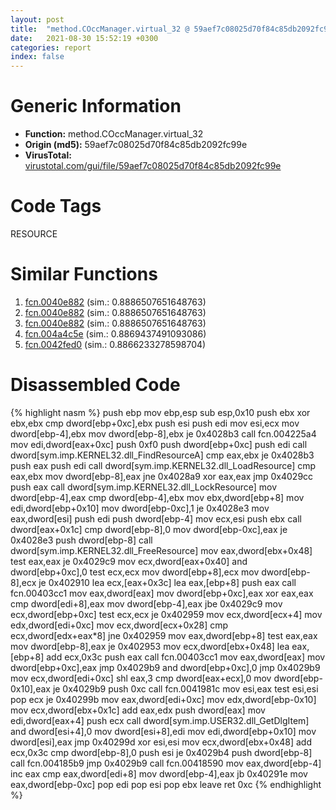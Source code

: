 ```yaml
---
layout: post
title:  "method.COccManager.virtual_32 @ 59aef7c08025d70f84c85db2092fc99e"
date:   2021-08-30 15:52:19 +0300
categories: report
index: false
---
```


# Generic Information
- **Function:** method.COccManager.virtual\_32
- **Origin (md5):** 59aef7c08025d70f84c85db2092fc99e
- **VirusTotal:** [virustotal.com/gui/file/59aef7c08025d70f84c85db2092fc99e][virustotal_ref]

# Code Tags
<span class="tag" id="RESOURCE">RESOURCE</span>


# Similar Functions

1. [fcn.0040e882][similar_1_ref] (sim.: 0.8886507651648763)
2. [fcn.0040e882][similar_2_ref] (sim.: 0.8886507651648763)
3. [fcn.0040e882][similar_3_ref] (sim.: 0.8886507651648763)
4. [fcn.004a4c5e][similar_4_ref] (sim.: 0.8869437491093086)
5. [fcn.0042fed0][similar_5_ref] (sim.: 0.8866233278598704)


# Disassembled Code

{% highlight nasm %}
push ebp
mov ebp,esp
sub esp,0x10
push ebx
xor ebx,ebx
cmp dword[ebp+0xc],ebx
push esi
push edi
mov esi,ecx
mov dword[ebp-4],ebx
mov dword[ebp-8],ebx
je 0x4028b3
call fcn.004225a4
mov edi,dword[eax+0xc]
push 0xf0
push dword[ebp+0xc]
push edi
call dword[sym.imp.KERNEL32.dll_FindResourceA]
cmp eax,ebx
je 0x4028b3
push eax
push edi
call dword[sym.imp.KERNEL32.dll_LoadResource]
cmp eax,ebx
mov dword[ebp-8],eax
jne 0x4028a9
xor eax,eax
jmp 0x4029cc
push eax
call dword[sym.imp.KERNEL32.dll_LockResource]
mov dword[ebp-4],eax
cmp dword[ebp-4],ebx
mov ebx,dword[ebp+8]
mov edi,dword[ebp+0x10]
mov dword[ebp-0xc],1
je 0x4028e3
mov eax,dword[esi]
push edi
push dword[ebp-4]
mov ecx,esi
push ebx
call dword[eax+0x1c]
cmp dword[ebp-8],0
mov dword[ebp-0xc],eax
je 0x4028e3
push dword[ebp-8]
call dword[sym.imp.KERNEL32.dll_FreeResource]
mov eax,dword[ebx+0x48]
test eax,eax
je 0x4029c9
mov ecx,dword[eax+0x40]
and dword[ebp+0xc],0
test ecx,ecx
mov dword[ebp+8],ecx
mov dword[ebp-8],ecx
je 0x402910
lea ecx,[eax+0x3c]
lea eax,[ebp+8]
push eax
call fcn.00403cc1
mov eax,dword[eax]
mov dword[ebp+0xc],eax
xor eax,eax
cmp dword[edi+8],eax
mov dword[ebp-4],eax
jbe 0x4029c9
mov ecx,dword[ebp+0xc]
test ecx,ecx
je 0x402959
mov ecx,dword[ecx+4]
mov edx,dword[edi+0xc]
mov ecx,dword[ecx+0x28]
cmp ecx,dword[edx+eax*8]
jne 0x402959
mov eax,dword[ebp+8]
test eax,eax
mov dword[ebp-8],eax
je 0x402953
mov ecx,dword[ebx+0x48]
lea eax,[ebp+8]
add ecx,0x3c
push eax
call fcn.00403cc1
mov eax,dword[eax]
mov dword[ebp+0xc],eax
jmp 0x4029b9
and dword[ebp+0xc],0
jmp 0x4029b9
mov ecx,dword[edi+0xc]
shl eax,3
cmp dword[eax+ecx],0
mov dword[ebp-0x10],eax
je 0x4029b9
push 0xc
call fcn.0041981c
mov esi,eax
test esi,esi
pop ecx
je 0x40299b
mov eax,dword[edi+0xc]
mov edx,dword[ebp-0x10]
mov ecx,dword[ebx+0x1c]
add eax,edx
push dword[eax]
mov edi,dword[eax+4]
push ecx
call dword[sym.imp.USER32.dll_GetDlgItem]
and dword[esi+4],0
mov dword[esi+8],edi
mov edi,dword[ebp+0x10]
mov dword[esi],eax
jmp 0x40299d
xor esi,esi
mov ecx,dword[ebx+0x48]
add ecx,0x3c
cmp dword[ebp-8],0
push esi
je 0x4029b4
push dword[ebp-8]
call fcn.004185b9
jmp 0x4029b9
call fcn.00418590
mov eax,dword[ebp-4]
inc eax
cmp eax,dword[edi+8]
mov dword[ebp-4],eax
jb 0x40291e
mov eax,dword[ebp-0xc]
pop edi
pop esi
pop ebx
leave 
ret 0xc
{% endhighlight %}


[similar_1_ref]: /report/fcn.0040e882@44e1ffcf4e71f4505c09d520fd75f1e4
[similar_2_ref]: /report/fcn.0040e882@8e21fa3f0489a6a256cf202e57f712bc
[similar_3_ref]: /report/fcn.0040e882@ff219f45286905b4a87327ca719363be
[similar_4_ref]: /report/fcn.004a4c5e@b3771987fba16f4fba07d1109ec72c76
[similar_5_ref]: /report/fcn.0042fed0@ab923633032c47ff6d9c40ed36a40b2b
[virustotal_ref]: https://www.virustotal.com/gui/file/59aef7c08025d70f84c85db2092fc99e